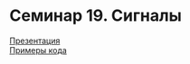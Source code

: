 # Семинар 19. Сигналы

[Презентация](https://dbeliakov.github.io/hse-os-2019/seminars/19/slides/)  
[Примеры кода](code)